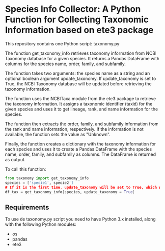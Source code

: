 # Species Info Collector: A Python Function for Collecting Taxonomic Information based on ete3 package
This repository contains one Python script: taxonomy.py

The function get_taxonomy_info retrieves taxonomy information from NCBI Taxonomy database for a given species. It returns a Pandas DataFrame with columns for the species name, order, family, and subfamily.

The function takes two arguments: the species name as a string and an optional boolean argument update_taxonomy. If update_taxonomy is set to True, the NCBI Taxonomy database will be updated before retrieving the taxonomy information.

The function uses the NCBITaxa module from the ete3 package to retrieve the taxonomy information. It assigns a taxonomic identifier (taxid) for the given species and uses it to get lineage, rank, and name information for the species.

The function then extracts the order, family, and subfamily information from the rank and name information, respectively. If the information is not available, the function sets the value as "Unknown".

Finally, the function creates a dictionary with the taxonomy information for each species and uses it to create a Pandas DataFrame with the species name, order, family, and subfamily as columns. The DataFrame is returned as output.

To call this function:
```python
from taxonomy import get_taxonomy_info
species = ['specie1', specie2']
# If it is the first time, update_taxonomy will be set to True, which will download the Taxonomy database from NCBI
df_tax = get_taxonomy_info(species, update_taxonomy = True)
```

## Requirements
To use de taxonomy.py script you need to have Python 3.x installed, along with the following Python modules:

- os
- pandas
- ete3
